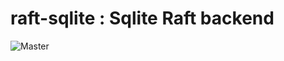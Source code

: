 # raft-sqlite : Sqlite Raft backend

![Master](https://github.com/shettyh/raft-sqlite/workflows/Master/badge.svg)
